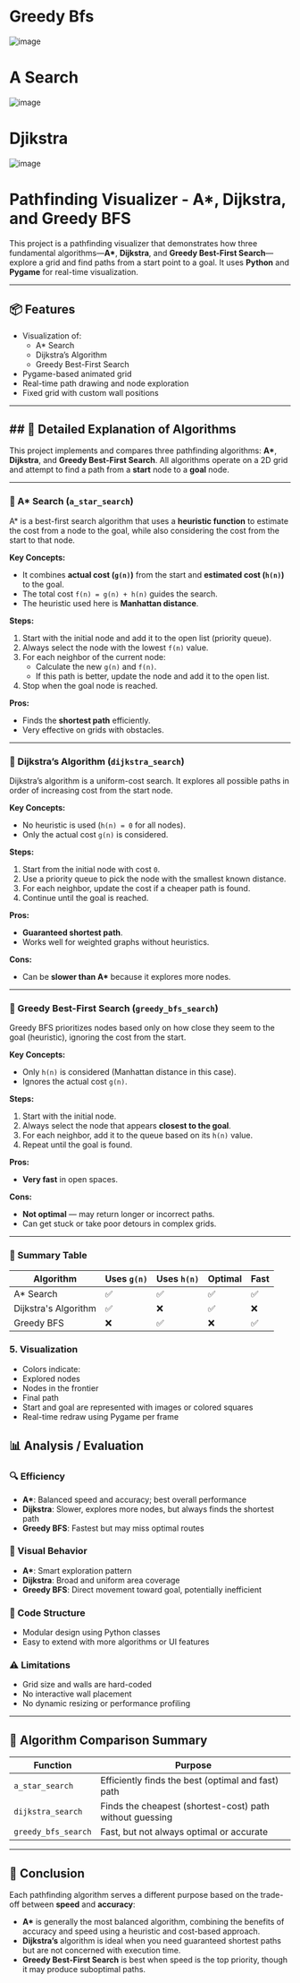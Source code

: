 # Greedy Bfs

![image](https://github.com/user-attachments/assets/bbe35d99-d0b7-44a1-bb3d-9d0ad11898a7)

# A Search

![image](https://github.com/user-attachments/assets/dc3fba01-3f84-4f94-9c96-e9592e7d268a)

# Djikstra

![image](https://github.com/user-attachments/assets/74d27b52-35c3-417f-a10d-fa37c1d36e1f)

# Pathfinding Visualizer - A\*, Dijkstra, and Greedy BFS

This project is a pathfinding visualizer that demonstrates how three fundamental algorithms—**A\***, **Dijkstra**, and **Greedy Best-First Search**—explore a grid and find paths from a start point to a goal. It uses **Python** and **Pygame** for real-time visualization.

---

## 📦 Features
- Visualization of:
  - A* Search
  - Dijkstra’s Algorithm
  - Greedy Best-First Search
- Pygame-based animated grid
- Real-time path drawing and node exploration
- Fixed grid with custom wall positions

---

## ## 📘 Detailed Explanation of Algorithms

This project implements and compares three pathfinding algorithms: **A\***, **Dijkstra**, and **Greedy Best-First Search**. All algorithms operate on a 2D grid and attempt to find a path from a **start** node to a **goal** node.

---

### 🔹 A* Search (`a_star_search`)

A\* is a best-first search algorithm that uses a **heuristic function** to estimate the cost from a node to the goal, while also considering the cost from the start to that node.

**Key Concepts:**
- It combines **actual cost (`g(n)`)** from the start and **estimated cost (`h(n)`)** to the goal.
- The total cost `f(n) = g(n) + h(n)` guides the search.
- The heuristic used here is **Manhattan distance**.

**Steps:**
1. Start with the initial node and add it to the open list (priority queue).
2. Always select the node with the lowest `f(n)` value.
3. For each neighbor of the current node:
   - Calculate the new `g(n)` and `f(n)`.
   - If this path is better, update the node and add it to the open list.
4. Stop when the goal node is reached.

**Pros:**
- Finds the **shortest path** efficiently.
- Very effective on grids with obstacles.

---

### 🔹 Dijkstra’s Algorithm (`dijkstra_search`)

Dijkstra’s algorithm is a uniform-cost search. It explores all possible paths in order of increasing cost from the start node.

**Key Concepts:**
- No heuristic is used (`h(n) = 0` for all nodes).
- Only the actual cost `g(n)` is considered.

**Steps:**
1. Start from the initial node with cost `0`.
2. Use a priority queue to pick the node with the smallest known distance.
3. For each neighbor, update the cost if a cheaper path is found.
4. Continue until the goal is reached.

**Pros:**
- **Guaranteed shortest path**.
- Works well for weighted graphs without heuristics.

**Cons:**
- Can be **slower than A\*** because it explores more nodes.

---

### 🔹 Greedy Best-First Search (`greedy_bfs_search`)

Greedy BFS prioritizes nodes based only on how close they seem to the goal (heuristic), ignoring the cost from the start.

**Key Concepts:**
- Only `h(n)` is considered (Manhattan distance in this case).
- Ignores the actual cost `g(n)`.

**Steps:**
1. Start with the initial node.
2. Always select the node that appears **closest to the goal**.
3. For each neighbor, add it to the queue based on its `h(n)` value.
4. Repeat until the goal is found.

**Pros:**
- **Very fast** in open spaces.

**Cons:**
- **Not optimal** — may return longer or incorrect paths.
- Can get stuck or take poor detours in complex grids.

---

### 🔁 Summary Table

| Algorithm            | Uses `g(n)` | Uses `h(n)` | Optimal | Fast |
|----------------------|------------|-------------|---------|------|
| A* Search            | ✅         | ✅          | ✅      | ✅   |
| Dijkstra's Algorithm | ✅         | ❌          | ✅      | ❌   |
| Greedy BFS           | ❌         | ✅          | ❌      | ✅   |


### 5. Visualization
- Colors indicate:
- Explored nodes
- Nodes in the frontier
- Final path
- Start and goal are represented with images or colored squares
- Real-time redraw using Pygame per frame



## 📊 Analysis / Evaluation 

### 🔍 Efficiency
- **A\***: Balanced speed and accuracy; best overall performance
- **Dijkstra**: Slower, explores more nodes, but always finds the shortest path
- **Greedy BFS**: Fastest but may miss optimal routes

### 🧠 Visual Behavior
- **A\***: Smart exploration pattern
- **Dijkstra**: Broad and uniform area coverage
- **Greedy BFS**: Direct movement toward goal, potentially inefficient

### 🔧 Code Structure
- Modular design using Python classes
- Easy to extend with more algorithms or UI features

### ⚠️ Limitations
- Grid size and walls are hard-coded
- No interactive wall placement
- No dynamic resizing or performance profiling

---

## 🔁 Algorithm Comparison Summary

| Function           | Purpose                                                  |
|--------------------|----------------------------------------------------------|
| `a_star_search`     | Efficiently finds the best (optimal and fast) path       |
| `dijkstra_search`   | Finds the cheapest (shortest-cost) path without guessing |
| `greedy_bfs_search` | Fast, but not always optimal or accurate                |



---


## 🧾 Conclusion

Each pathfinding algorithm serves a different purpose based on the trade-off between **speed** and **accuracy**:

- **A\*** is generally the most balanced algorithm, combining the benefits of accuracy and speed using a heuristic and cost-based approach.
- **Dijkstra’s** algorithm is ideal when you need guaranteed shortest paths but are not concerned with execution time.
- **Greedy Best-First Search** is best when speed is the top priority, though it may produce suboptimal paths.


